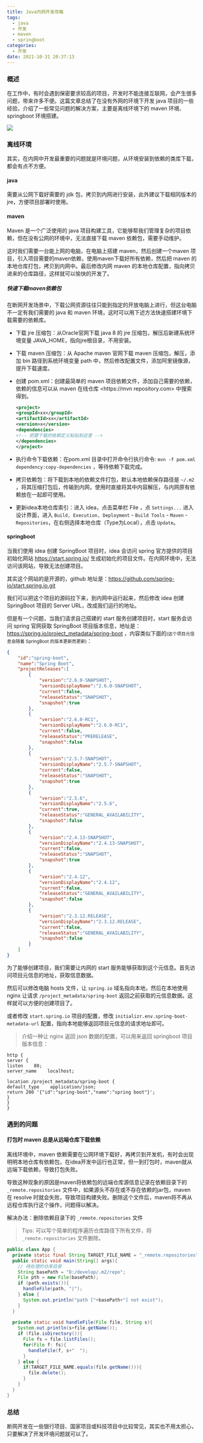 ```yaml
---
title: Java内网开发攻略
tags:
  - java
  - 开发
  - maven
  - springboot
categories:
  - 开发
date: 2021-10-31 20:37:13
---
```


### 概述

在工作中，有时会遇到保密要求较高的项目，开发时不能连接互联网，会产生很多问题，带来许多不便。这篇文章总结了在没有外网的环境下开发 java 项目的一些经验，介绍了一些常见问题的解决方案，主要是离线环境下的 maven 环境、springboot 环境搭建。



![](http://blog-images.qiniu.wqf31415.xyz/coffee-beans.jpg)



<!-- more -->



### 离线环境

其实，在内网中开发最重要的问题就是环境问题，从环境安装到依赖的类库下载，都会有点不方便。

#### java

需要从公网下载好需要的 jdk 包，拷贝到内网进行安装，此外建议下载相同版本的 jre，方便项目部署时使用。



#### maven

Maven 是一个广泛使用的 java 项目构建工具，它能够帮我们管理复杂的项目依赖，但在没有公网的环境中，无法直接下载 maven 依赖包，需要手动维护。

这时我们需要一台能上网的电脑，在电脑上搭建 maven，然后创建一个maven 项目，引入项目需要的maven依赖，使用maven下载好所有依赖，然后把 maven 的本地仓库打包，拷贝到内网中。最后修改内网 maven 的本地仓库配置，指向拷贝进来的仓库路径，这样就可以愉快的开发了。

##### 快速下载maven依赖包

在断网开发场景中，下载公网资源往往只能到指定的开放电脑上进行，但这台电脑不一定有我们需要的 java 和 maven 环境，这时可以用下述方法快速搭建环境下载需要的依赖库。

- 下载 jre 压缩包：从Oracle官网下载 java 8 的 jre 压缩包，解压后新建系统环境变量 JAVA_HOME，指向jre根目录，不用安装。

- 下载 maven 压缩包：从 Apache maven 官网下载 maven 压缩包，解压，添加 bin 路径到系统环境变量 path 中，然后修改配置文件，添加阿里镜像源，提升下载速度。

- 创建 pom.xml：创建最简单的 maven 项目依赖文件，添加自己需要的依赖，依赖的信息可以从 maven 在线仓库 <https://mvn repository.com> 中搜索得到。

  ```xml
  <project>
  <groupId>xx</groupId>
  <artifactId>xx</artifactId>
  <version>x</version>
  <dependencies>
  <!-- 把要下载的依赖定义粘贴到这里 -->
  </dependencies>
  </project>
  ```

- 执行命令下载依赖：在pom.xml 目录中打开命令行执行命令: `mvn -f pom.xml dependency:copy-dependencies` ，等待依赖下载完成。

- 拷贝依赖包：将下载到本地的依赖文件打包，默认本地依赖保存路径是 `~/.m2` ，将其压缩打包后，传输到内网，使用时直接将其中内容解压，与内网原有依赖放在一起即可使用。

- 更新idea本地仓库索引：进入 idea，点击菜单栏 File ，点 `Settings...` 进入设计界面，进入 `Build, Execution, Deployment` - `Build Tools` - `Maven` - `Repositories`，在右侧选择本地仓库（Type为Local），点击 `Update`。

#### springboot

当我们使用 idea 创建 SpringBoot 项目时，idea 会访问 spring 官方提供的项目初始化网站 <https://start.spring.io/> 生成初始化的项目文件。在内网环境中，无法访问该网站，导致无法创建项目。

其实这个网站的是开源的，github 地址是：<https://github.com/spring-io/start.spring.io.git> 

我们可以把这个项目的源码拉下来，到内网中运行起来，然后修改 idea 创建 SpringBoot 项目的 Server URL，改成我们运行的地址。

但是有一个问题，当我们请求自己搭建的 start 服务创建项目时，start 服务会访问 spring 官网获取 SpringBoot 项目版本信息，地址是：<https://spring.io/project_metadata/spring-boot> ，内容类似下面的<small>(这个项目元信息会随着 SpringBoot 的版本更新而更新)</small>：

```json
{
    "id":"spring-boot",
    "name":"Spring Boot",
    "projectReleases":[
        {
            "version":"2.6.0-SNAPSHOT",
            "versionDisplayName":"2.6.0-SNAPSHOT",
            "current":false,
            "releaseStatus":"SNAPSHOT",
            "snapshot":true
        },
        {
            "version":"2.6.0-RC1",
            "versionDisplayName":"2.6.0-RC1",
            "current":false,
            "releaseStatus":"PRERELEASE",
            "snapshot":false
        },
        {
            "version":"2.5.7-SNAPSHOT",
            "versionDisplayName":"2.5.7-SNAPSHOT",
            "current":false,
            "releaseStatus":"SNAPSHOT",
            "snapshot":true
        },
        {
            "version":"2.5.6",
            "versionDisplayName":"2.5.6",
            "current":true,
            "releaseStatus":"GENERAL_AVAILABILITY",
            "snapshot":false
        },
        {
            "version":"2.4.13-SNAPSHOT",
            "versionDisplayName":"2.4.13-SNAPSHOT",
            "current":false,
            "releaseStatus":"SNAPSHOT",
            "snapshot":true
        },
        {
            "version":"2.4.12",
            "versionDisplayName":"2.4.12",
            "current":false,
            "releaseStatus":"GENERAL_AVAILABILITY",
            "snapshot":false
        },
        {
            "version":"2.3.12.RELEASE",
            "versionDisplayName":"2.3.12.RELEASE",
            "current":false,
            "releaseStatus":"GENERAL_AVAILABILITY",
            "snapshot":false
        }
    ]
}
```

为了能够创建项目，我们需要让内网的 start 服务能够获取到这个元信息。首先访问项目元信息的地址，获取信息数据。

然后可以修改电脑 hosts 文件，让 `spring.io` 域名指向本地，然后在本地使用 nginx 让请求 `/project_metadata/spring-boot` 返回之前获取的元信息数据。这样就可以方便的创建项目了。

或者修改 `start.spring.io` 项目的配置，修改 `initializr.env.spring-boot-metadata-url` 配置，指向本地能够返回项目元信息的请求地址即可。

> 介绍一种让 nginx 返回 json 数据的配置，可以用来返回 springboot 项目版本信息：

```
http {
server {
listen    80;
server_name    localhost;

location /project_metadata/spring-boot {
default_type    application/json;
return 200 '{"id":"spring-boot","name":"spring boot"}';
}
}
}
```

### 遇到的问题

#### 打包时 maven 总是从远端仓库下载依赖

离线环境中，maven 依赖需要在公网环境下载好，再拷贝到开发机，有时会出现明明本地仓库有依赖包，在idea开发中运行也正常，但一到打包时，maven就从远端下载依赖，导致打包失败。

导致这种现象的原因是maven将依赖包的远端仓库源信息记录在依赖目录下的 `_remote.repositories` 文件中，如果源头不存在或不存在依赖的jar包，maven 在 resolve 时就会失败，导致项目构建失败。删除这个文件后，maven将不再从远程仓库执行这个操作，问题得以解决。

解决办法：删除依赖目录下的 `_remote.repositories` 文件

> Tips: 可以写个简单的程序遍历仓库路径下所有文件，将  `_remote.repositories` 文件删除。

```java
public class App {
  private static final String TARGET_FILE_NAME = "_remote.repositories";
  public static void main(String[] args){
    // 待处理的仓库目录
    String basePath = "D:/develop/.m2/repo";
    File pth = new File(basePath);
    if (path.exists()){
      handleFile(path, "|");
    } else {
      System.out.println("path ["+basePath+"] not exist");
    }
  }
  
  private static void handleFile(File file, String s){
    System.out.println(s+file.getName());
    if (file.isDirectory()){
      File fs = file.listFiles();
      for(File f: fs){
        handleFile(f, s+"  ");
      }
    } else {
      if(TARGET_FILE_NAME.equals(file.getName())){
        file.delete();
      }
    }
  }
}
```


### 总结

断网开发在一些银行项目、国家项目或科技项目中比较常见，其实也不用太担心，只要解决了开发环境问题就可以了。
